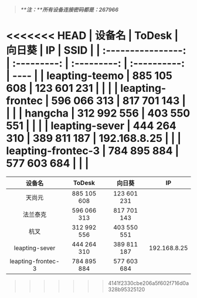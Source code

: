 > ##### **注：**所有设备连接密码都是：267966

<<<<<<< HEAD
|       设备名       |   ToDesk    |   向日葵    |      IP      | SSID |
| :----------------: | :---------: | :---------: | :----------: | ---- |
|   leapting-teemo   | 885 105 608 | 123 601 231 |              |      |
|  leapting-frontec  | 596 066 313 | 817 701 143 |              |      |
|      hangcha       | 312 992 556 | 403 550 551 |              |      |
|   leapting-sever   | 444 264 310 | 389 811 187 | 192.168.8.25 |      |
| leapting-frontec-3 | 784 895 884 | 577 603 684 |              |      |
=======
|     设备名     |   ToDesk    |   向日葵    |      IP      |
| :------------: | :---------: | :---------: | :----------: |
|     天尚元     | 885 105 608 | 123 601 231 |              |
|    法兰泰克    | 596 066 313 | 817 701 143 |              |
|      杭叉      | 312 992 556 | 403 550 551 |              |
| leapting-sever | 444 264 310 | 389 811 187 | 192.168.8.25 |
|    leapting-frontec-3   | 784 895 884 | 577 603 684 |              |
>>>>>>> 4141f2330cbe206a5f602f716d0a328b95325120


